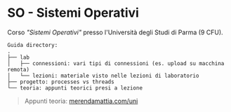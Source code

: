 # SO - Sistemi Operativi
Corso _"Sistemi Operativi"_ presso l'Università degli Studi di Parma (9 CFU).  
```
Guida directory:
.
├── lab  
│   ├── connessioni: vari tipi di connessioni (es. upload su macchina remota)  
│   └── lezioni: materiale visto nelle lezioni di laboratorio
├── progetto: processes vs threads
└── teoria: appunti teorici presi a lezione
```

> Appunti teoria: [merendamattia.com/uni](https://www.merendamattia.com/uni.html) 

